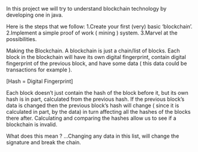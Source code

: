 In this project we will try to understand blockchain technology by developing one in java.

Here is the steps that we follow:
1.Create your first (very) basic ‘blockchain’.
2.Implement a simple proof of work ( mining ) system.
3.Marvel at the possibilities.

Making the Blockchain.
A blockchain is just a chain/list of blocks. Each block in the blockchain will have its own digital fingerprint, contain digital fingerprint of the previous block, and have some data ( this data could be transactions for example ).

[Hash = Digital Fingerprint]

Each block doesn’t just contain the hash of the block before it, but its own hash is in part, calculated from the previous hash. If the previous block’s data is changed then the previous block’s hash will change ( since it is calculated in part, by the data) in turn affecting all the hashes of the blocks there after. Calculating and comparing the hashes allow us to see if a blockchain is invalid.

What does this mean ? …Changing any data in this list, will change the signature and break the chain.



